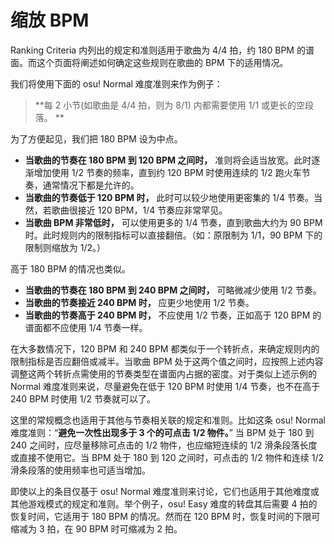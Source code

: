 # 缩放 BPM

Ranking Criteria 内列出的规定和准则适用于歌曲为 4/4 拍，约 180 BPM 的谱面。而这个页面将阐述如何确定这些规则在歌曲的 BPM 下的适用情况。

我们将使用下面的 osu! Normal 难度准则来作为例子：

> **每 2 小节(如歌曲是 4/4 拍，则为 8/1) 内都需要使用 1/1 或更长的空段落。 **

为了方便起见，我们把 180 BPM 设为中点。

- **当歌曲的节奏在 180 BPM 到 120 BPM 之间时，** 准则将会适当放宽。此时逐渐增加使用 1/2 节奏的频率，直到约 120 BPM 时使用连续的 1/2 跑火车节奏，通常情况下都是允许的。
- **当歌曲的节奏低于 120 BPM 时，** 此时可以较少地使用更密集的 1/4 节奏。当然，若歌曲很接近 120 BPM，1/4 节奏应非常罕见。
- **当歌曲 BPM 非常低时，** 可以使用更多的 1/4 节奏，直到歌曲大约为 90 BPM 时。此时规则内的限制指标可以直接翻倍。（如：原限制为 1/1，90 BPM 下的限制则缩放为 1/2。）

高于 180 BPM 的情况也类似。

- **当歌曲的节奏在 180 BPM 到 240 BPM 之间时，** 可略微减少使用 1/2 节奏。
- **当歌曲的节奏接近 240 BPM 时，** 应更少地使用 1/2 节奏。
- **当歌曲的节奏高于 240 BPM 时，** 不应使用 1/2 节奏，正如高于 120 BPM 的谱面都不应使用 1/4 节奏一样。

在大多数情况下，120 BPM 和 240 BPM 都类似于一个转折点，来确定规则内的限制指标是否应翻倍或减半。当歌曲 BPM 处于这两个值之间时，应按照上述内容调整这两个转折点需使用的节奏类型在谱面内占据的密度。对于类似上述示例的 Normal 难度准则来说，尽量避免在低于 120 BPM 时使用 1/4 节奏，也不在高于 240 BPM 时使用 1/2 节奏就可以了。

这里的常规概念也适用于其他与节奏相关联的规定和准则。比如这条 osu! Normal 难度准则：“**避免一次性出现多于 3 个的可点击 1/2 物件。**” 当 BPM 处于 180 到 240 之间时，应尽量移除可点击的 1/2 物件，也应缩短连续的 1/2 滑条段落长度或直接不使用它。当 BPM 处于 180 到 120 之间时，可点击的 1/2 物件和连续 1/2 滑条段落的使用频率也可适当增加。

即使以上的条目仅基于 osu! Normal 难度准则来讨论，它们也适用于其他难度或其他游戏模式的规定和准则。举个例子，osu! Easy 难度的转盘其后需要 4 拍的恢复时间，它适用于 180 BPM 的情况。然而在 120 BPM 时，恢复时间的下限可缩减为 3 拍，在 90 BPM 时可缩减为 2 拍。
